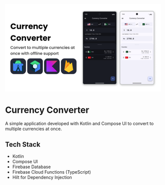 ![Currency Converter App Poster](./graphics/Poster.png)

# Currency Converter
A simple application developed with Kotlin and Compose UI to convert to multiple currencies at once.

## Tech Stack
- Kotlin
- Compose UI
- Firebase Database
- Firebase Cloud Functions (TypeScript)
- Hilt for Dependency Injection
